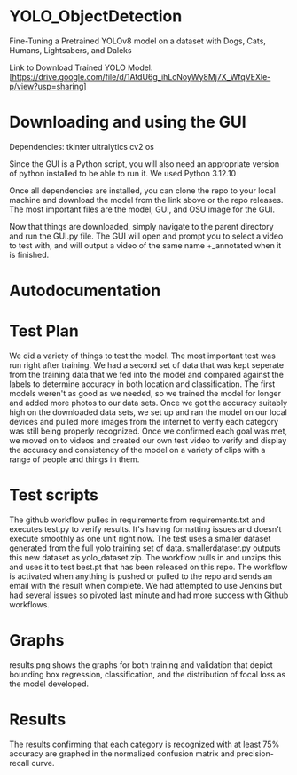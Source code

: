 # YOLO_ObjectDetection
Fine-Tuning a Pretrained YOLOv8 model on a dataset with Dogs, Cats, Humans, Lightsabers, and Daleks

Link to Download Trained YOLO Model: [https://drive.google.com/file/d/1AtdU6g_ihLcNoyWy8Mj7X_WfqVEXle-p/view?usp=sharing]


# Downloading and using the GUI
Dependencies:
tkinter
ultralytics
cv2
os

Since the GUI is a Python script, you will also need an appropriate version of python installed to be able to run it. We used Python 3.12.10

Once all dependencies are installed, you can clone the repo to your local machine and download the model from the link above or the repo releases. The most important files are the model, GUI, and OSU image for the GUI.

Now that things are downloaded, simply navigate to the parent directory and run the GUI.py file. The GUI will open and prompt you to select a video to test with, and will output a video of the same name +_annotated when it is finished. 

# Autodocumentation

# Test Plan
We did a variety of things to test the model. The most important test was run right after training. We had a second set of data that was kept seperate from the training data that we fed into the model and compared against the labels to determine accuracy in both location and classification. The first models weren't as good as we needed, so we trained the model for longer and added more photos to our data sets. Once we got the accuracy suitably high on the downloaded data sets, we set up and ran the model on our local devices and pulled more images from the internet to verify each category was still being properly recognized. Once we confirmed each goal was met, we moved on to videos and created our own test video to verify and display the accuracy and consistency of the model on a variety of clips with a range of people and things in them. 

# Test scripts
The github workflow pulles in requirements from requirements.txt and executes test.py to verify results. It's having formatting issues and doesn't execute smoothly as one unit right now. The test uses a smaller dataset generated from the full yolo training set of data. smallerdataser.py outputs this new dataset as yolo_dataset.zip. The workflow pulls in and unzips this and uses it to test best.pt that has been released on this repo. The workflow is activated when anything is pushed or pulled to the repo and sends an email with the result when complete. 
We had attempted to use Jenkins but had several issues so pivoted last minute and had more success with Github workflows.

# Graphs
results.png shows the graphs for both training and validation that depict bounding box regression, classification, and the distribution of focal loss as the model developed. 

# Results
The results confirming that each category is recognized with at least 75% accuracy are graphed in the normalized confusion matrix and precision-recall curve.
